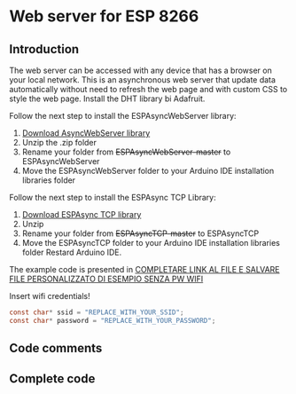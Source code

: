 # Web server for ESP 8266 

## Introduction 

The web server can be accessed with any device that has a browser on your local network.
This is an asynchronous web server that update data automatically without need to refresh the web page and with custom CSS to style the web page.
Install the DHT library bi Adafruit.

Follow the next step to install the ESPAsyncWebServer library:
1. [Download AsyncWebServer library](https://github.com/me-no-dev/ESPAsyncWebServer/archive/master.zip)
2. Unzip the .zip folder
3. Rename your folder from ~~ESPAsyncWebServer-master~~ to ESPAsyncWebServer
4. Move the ESPAsyncWebServer folder to your Arduino IDE installation libraries folder

Follow the next step to install the ESPAsync TCP Library:
1. [Download ESPAsync TCP library](https://github.com/me-no-dev/ESPAsyncWebServer/archive/master.zip)
2. Unzip
3. Rename your folder from ~~ESPAsyncTCP-master~~ to ESPAsyncTCP
4. Move the ESPAsyncTCP folder to your Arduino IDE installation libraries folder
Restard Arduino IDE.

The example code is presented in [COMPLETARE LINK AL FILE E SALVARE FILE PERSONALIZZATO DI ESEMPIO SENZA PW WIFI]()

Insert wifi credentials!
```c
const char* ssid = "REPLACE_WITH_YOUR_SSID";
const char* password = "REPLACE_WITH_YOUR_PASSWORD";
```

## Code comments 


## Complete code